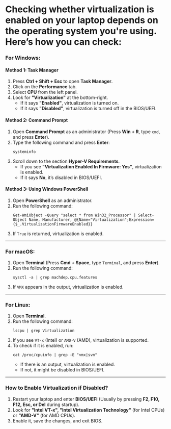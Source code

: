 # Checking whether virtualization is enabled on your laptop depends on the operating system you're using. Here’s how you can check:

### **For Windows:**
#### **Method 1: Task Manager**
1. Press **Ctrl + Shift + Esc** to open **Task Manager**.
2. Click on the **Performance** tab.
3. Select **CPU** from the left panel.
4. Look for **"Virtualization"** at the bottom-right.
   - If it says **"Enabled"**, virtualization is turned on.
   - If it says **"Disabled"**, virtualization is turned off in the BIOS/UEFI.

#### **Method 2: Command Prompt**
1. Open **Command Prompt** as an administrator (Press **Win + R**, type `cmd`, and press **Enter**).
2. Type the following command and press **Enter**:
   ```
   systeminfo
   ```
3. Scroll down to the section **Hyper-V Requirements**.
   - If you see **"Virtualization Enabled In Firmware: Yes"**, virtualization is enabled.
   - If it says **No**, it’s disabled in BIOS/UEFI.

#### **Method 3: Using Windows PowerShell**
1. Open **PowerShell** as an administrator.
2. Run the following command:
   ```
   Get-WmiObject -Query "select * from Win32_Processor" | Select-Object Name, Manufacturer, @{Name="Virtualization";Expression={$_.VirtualizationFirmwareEnabled}}
   ```
3. If `True` is returned, virtualization is enabled.

---

### **For macOS:**
1. Open **Terminal** (Press **Cmd + Space**, type `Terminal`, and press **Enter**).
2. Run the following command:
   ```
   sysctl -a | grep machdep.cpu.features
   ```
3. If `VMX` appears in the output, virtualization is enabled.

---

### **For Linux:**
1. Open **Terminal**.
2. Run the following command:
   ```
   lscpu | grep Virtualization
   ```
3. If you see `VT-x` (Intel) or `AMD-V` (AMD), virtualization is supported.
4. To check if it is enabled, run:
   ```
   cat /proc/cpuinfo | grep -E "vmx|svm"
   ```
   - If there is an output, virtualization is enabled.
   - If not, it might be disabled in BIOS/UEFI.

---

### **How to Enable Virtualization if Disabled?**
1. Restart your laptop and enter **BIOS/UEFI** (Usually by pressing **F2, F10, F12, Esc, or Del** during startup).
2. Look for **"Intel VT-x", "Intel Virtualization Technology"** (for Intel CPUs) or **"AMD-V"** (for AMD CPUs).
3. Enable it, save the changes, and exit BIOS.
